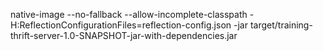 native-image --no-fallback --allow-incomplete-classpath -H:ReflectionConfigurationFiles=reflection-config.json -jar target/training-thrift-server-1.0-SNAPSHOT-jar-with-dependencies.jar